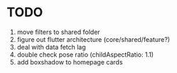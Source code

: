 # TODO
1. move filters to shared folder
2. figure out flutter architecture (core/shared/feature?)
3. deal with data fetch lag
4. double check pose ratio (childAspectRatio: 1.1)
5. add boxshadow to homepage cards